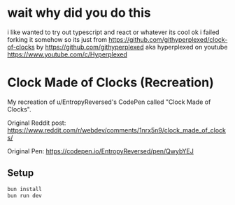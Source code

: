 # wait why did you do this

i like wanted to try out typescript and react or whatever its cool ok
i failed forking it somehow so its just from https://github.com/githyperplexed/clock-of-clocks 
by https://github.com/githyperplexed aka hyperplexed on youtube https://www.youtube.com/c/Hyperplexed

# Clock Made of Clocks (Recreation)

My recreation of u/EntropyReversed's CodePen called "Clock Made of Clocks".

Original Reddit post: https://www.reddit.com/r/webdev/comments/1nrx5n9/clock_made_of_clocks/

Original Pen: https://codepen.io/EntropyReversed/pen/QwybYEJ

## Setup

```bash
bun install
bun run dev
```